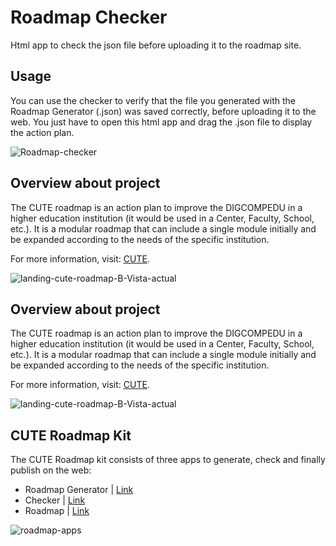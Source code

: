 # Roadmap Checker
Html app to check the json file before  uploading it to the roadmap site.

## Usage
You can use the checker to verify that the file you generated with the Roadmap Generator (.json) was saved correctly, before uploading it to the web.
You just have to open this html app and drag the .json file to display the action plan.

![Roadmap-checker](https://user-images.githubusercontent.com/91458022/170089101-1cbbf8cb-627d-4635-aa61-658c62ea9797.png)



## Overview about project
The CUTE roadmap is an action plan to improve the DIGCOMPEDU in a higher education institution (it would be used in a Center, Faculty, School, etc.). It is a modular roadmap that can include a single module initially and be expanded according to the needs of the specific institution.

For more information, visit: [CUTE](https://cute.ku.dk/).

![landing-cute-roadmap-B-Vista-actual](https://user-images.githubusercontent.com/91458022/169350938-219504f1-65d5-4b09-96fd-ed0c923226d9.jpg)


## Overview about project
The CUTE roadmap is an action plan to improve the DIGCOMPEDU in a higher education institution (it would be used in a Center, Faculty, School, etc.). It is a modular roadmap that can include a single module initially and be expanded according to the needs of the specific institution.

For more information, visit: [CUTE](https://cute.ku.dk/).

![landing-cute-roadmap-B-Vista-actual](https://user-images.githubusercontent.com/91458022/169350938-219504f1-65d5-4b09-96fd-ed0c923226d9.jpg)

## CUTE Roadmap Kit
The CUTE Roadmap kit consists of three apps to generate, check and finally publish on the web:


- Roadmap Generator  | [Link](https://github.com/handolab/roadmap-generator)
- Checker  | [Link](https://github.com/handolab/roadmap-checker)
- Roadmap  | [Link](https://github.com/handolab/roadmap-cute)

![roadmap-apps](https://user-images.githubusercontent.com/91458022/169512277-12e1ed22-e58a-405b-bb8c-80f56008baf5.jpg)
